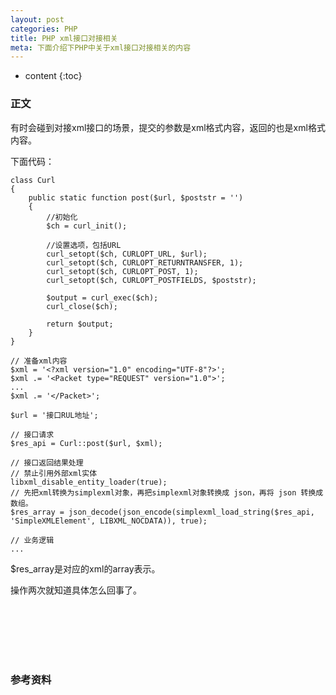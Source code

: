 ```yaml
---
layout: post
categories: PHP
title: PHP xml接口对接相关
meta: 下面介绍下PHP中关于xml接口对接相关的内容
---
```

* content
{:toc}

### 正文

有时会碰到对接xml接口的场景，提交的参数是xml格式内容，返回的也是xml格式内容。

下面代码：

```
class Curl
{
    public static function post($url, $poststr = '')
    {
        //初始化
        $ch = curl_init();

        //设置选项，包括URL
        curl_setopt($ch, CURLOPT_URL, $url);
        curl_setopt($ch, CURLOPT_RETURNTRANSFER, 1);
        curl_setopt($ch, CURLOPT_POST, 1);
        curl_setopt($ch, CURLOPT_POSTFIELDS, $poststr);

        $output = curl_exec($ch);
        curl_close($ch);

        return $output;
    }
}

// 准备xml内容
$xml = '<?xml version="1.0" encoding="UTF-8"?>';
$xml .= '<Packet type="REQUEST" version="1.0">';
...
$xml .= '</Packet>';

$url = '接口RUL地址';

// 接口请求
$res_api = Curl::post($url, $xml);

// 接口返回结果处理
// 禁止引用外部xml实体
libxml_disable_entity_loader(true);
// 先把xml转换为simplexml对象，再把simplexml对象转换成 json，再将 json 转换成数组。
$res_array = json_decode(json_encode(simplexml_load_string($res_api, 'SimpleXMLElement', LIBXML_NOCDATA)), true);

// 业务逻辑
...
```

$res_array是对应的xml的array表示。

操作两次就知道具体怎么回事了。

<br/><br/><br/><br/><br/>
### 参考资料



